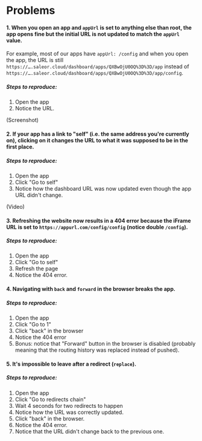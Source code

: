 # Problems

#### 1. When you open an app and `appUrl` is set to anything else than root, the app opens fine but the initial URL is not updated to match the `appUrl` value.

For example, most of our apps have `appUrl: /config` and when you open the app, the URL is still `https://….saleor.cloud/dashboard/apps/QXBwOjU0OQ%3D%3D/app` instead of `https://….saleor.cloud/dashboard/apps/QXBwOjU0OQ%3D%3D/app/config`.

##### Steps to reproduce:

1. Open the app
2. Notice the URL.

(Screenshot)

#### 2. If your app has a link to "self" (i.e. the same address you're currently on), clicking on it changes the URL to what it was supposed to be in the first place.

##### Steps to reproduce:

1. Open the app
2. Click "Go to self"
3. Notice how the dashboard URL was now updated even though the app URL didn't change.

(Video)

#### 3. Refreshing the website now results in a 404 error because the iFrame URL is set to `https://appurl.com/config/config` (notice double `/config`).

##### Steps to reproduce:

1. Open the app
2. Click "Go to self"
3. Refresh the page
4. Notice the 404 error.

#### 4. Navigating with `back` and `forward` in the browser breaks the app.

##### Steps to reproduce:

1. Open the app
2. Click "Go to 1"
3. Click "back" in the browser
4. Notice the 404 error
5. Bonus: notice that "Forward" button in the browser is disabled (probably meaning that the routing history was replaced instead of pushed).

#### 5. It's impossible to leave after a redirect (`replace`).

##### Steps to reproduce:

1. Open the app
2. Click "Go to redirects chain"
3. Wait 4 seconds for two redirects to happen
4. Notice how the URL was correctly updated.
5. Click "back" in the browser.
6. Notice the 404 error.
7. Notice that the URL didn't change back to the previous one.
